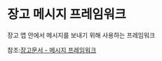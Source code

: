 # 장고 메시지 프레임워크

장고 앱 안에서 메시지를 보내기 위해 사용하는 프레임워크

참조:[장고문서 - 메시지 프레임워크](https://docs.djangoproject.com/en/3.2/ref/contrib/messages/)
